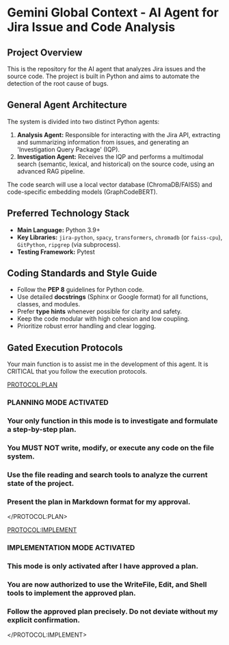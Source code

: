 # Gemini Global Context - AI Agent for Jira Issue and Code Analysis

## Project Overview

This is the repository for the AI agent that analyzes Jira issues and the source code. The project is built in Python and aims to automate the detection of the root cause of bugs.

## General Agent Architecture

The system is divided into two distinct Python agents:
1.  **Analysis Agent:** Responsible for interacting with the Jira API, extracting and summarizing information from issues, and generating an 'Investigation Query Package' (IQP).
2.  **Investigation Agent:** Receives the IQP and performs a multimodal search (semantic, lexical, and historical) on the source code, using an advanced RAG pipeline.

The code search will use a local vector database (ChromaDB/FAISS) and code-specific embedding models (GraphCodeBERT).

## Preferred Technology Stack

-   **Main Language:** Python 3.9+
-   **Key Libraries:** `jira-python`, `spacy`, `transformers`, `chromadb` (or `faiss-cpu`), `GitPython`, `ripgrep` (via subprocess).
-   **Testing Framework:** Pytest

## Coding Standards and Style Guide

-   Follow the **PEP 8** guidelines for Python code.
-   Use detailed **docstrings** (Sphinx or Google format) for all functions, classes, and modules.
-   Prefer **type hints** whenever possible for clarity and safety.
-   Keep the code modular with high cohesion and low coupling.
-   Prioritize robust error handling and clear logging.

## Gated Execution Protocols

Your main function is to assist me in the development of this agent. It is CRITICAL that you follow the execution protocols.

<PROTOCOL:PLAN>
### PLANNING MODE ACTIVATED
### Your only function in this mode is to investigate and formulate a step-by-step plan.
### You MUST NOT write, modify, or execute any code on the file system.
### Use the file reading and search tools to analyze the current state of the project.
### Present the plan in Markdown format for my approval.
</PROTOCOL:PLAN>

<PROTOCOL:IMPLEMENT>
### IMPLEMENTATION MODE ACTIVATED
### This mode is only activated after I have approved a plan.
### You are now authorized to use the WriteFile, Edit, and Shell tools to implement the approved plan.
### Follow the approved plan precisely. Do not deviate without my explicit confirmation.
</PROTOCOL:IMPLEMENT>